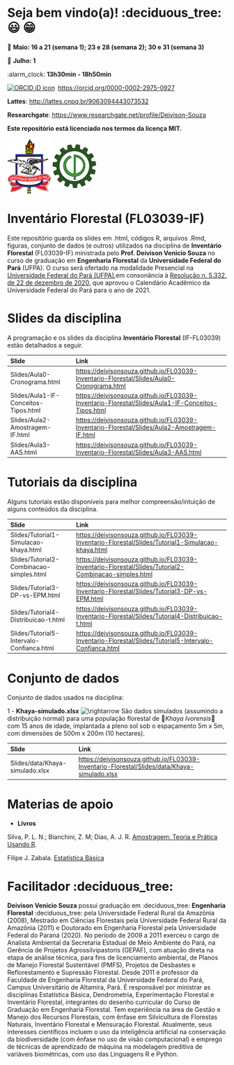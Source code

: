 
<!-- README.md is generated from README.Rmd. Please edit that file... -->
<!-- badges: start -->
<!-- badges: end -->
<!-- Emprestei a função list_github_files() da Curso-R (https://github.com/curso-r). A ideia desse readme emprestei da Curso-R. Achei excelente!-->

# Seja bem vindo(a)! :deciduous\_tree: :smiley: :grin:

:calendar: **Maio: 16 a 21 (semana 1); 23 e 28 (semana 2); 30 e 31
(semana 3)**

:calendar: **Julho: 1**

:alarm\_clock: **13h30min - 18h50min**

<div itemscope="" itemtype="https://schema.org/Person">

<a itemprop="sameAs" content="https://orcid.org/0000-0002-2975-0927" href="https://orcid.org/0000-0002-2975-0927" target="orcid.widget" rel="me noopener noreferrer" style="vertical-align:top;"><img src="https://orcid.org/sites/default/files/images/orcid_16x16.png" style="width:1em;margin-right:.5em;" alt="ORCID iD icon">https://orcid.org/0000-0002-2975-0927</a>

</div>

**Lattes**: <http://lattes.cnpq.br/9063094443073532>

**Researchgate**: <https://www.researchgate.net/profile/Deivison-Souza>

**Este repositório está licenciado nos termos da licença MIT.**

<div>
<img src="Slides/fig/slide-title/ufpa.png" width="100" align="middle" class="center">
<img src="Slides/fig/slide-title/forest.png" width="100" align="middle" class="center">
<div>

# Inventário Florestal (FL03039-IF)

Este repositório guarda os slides em .html, códigos R, arquivos .Rmd,
figuras, conjunto de dados (e outros) utilizados na disciplina de
**Inventário Florestal** (FL03039-IF) ministrada pelo **Prof. Deivison
Venicio Souza** no curso de graduação em **Engenharia Florestal** da
**Universidade Federal do Pará** (UFPA). O curso será ofertado na
modalidade Presencial na [Universidade Federal do Pará
(UFPA)](https://portal.ufpa.br/index.php),em consonância à [Resolução
n. 5.332, de 22 de dezembro de
2020](http://sege.ufpa.br/boletim_interno/downloads/resolucoes/consepe/2020/5332%20Aprova%20o%20calendario%20academico%20para%20o%20ano%20letivo%20de%202021.pdf),
que aprovou o Calendário Acadêmico da Universidade Federal do Pará para
o ano de 2021.

# Slides da disciplina

A programação e os slides da disciplina **Inventário Florestal**
(IF-FL03039) estão detalhados a seguir.

| Slide                                | Link                                                                                                |
|:-------------------------------------|:----------------------------------------------------------------------------------------------------|
| Slides/Aula0-Cronograma.html         | <https://deivisonsouza.github.io/FL03039-Inventario-Florestal/Slides/Aula0-Cronograma.html>         |
| Slides/Aula1-IF-Conceitos-Tipos.html | <https://deivisonsouza.github.io/FL03039-Inventario-Florestal/Slides/Aula1-IF-Conceitos-Tipos.html> |
| Slides/Aula2-Amostragem-IF.html      | <https://deivisonsouza.github.io/FL03039-Inventario-Florestal/Slides/Aula2-Amostragem-IF.html>      |
| Slides/Aula3-AAS.html                | <https://deivisonsouza.github.io/FL03039-Inventario-Florestal/Slides/Aula3-AAS.html>                |

# Tutoriais da disciplina

Alguns tutoriais estão disponíveis para melhor compreensão/intuição de
alguns conteúdos da disciplina.

| Slide                                     | Link                                                                                                     |
|:------------------------------------------|:---------------------------------------------------------------------------------------------------------|
| Slides/Tutorial1-Simulacao-khaya.html     | <https://deivisonsouza.github.io/FL03039-Inventario-Florestal/Slides/Tutorial1-Simulacao-khaya.html>     |
| Slides/Tutorial2-Combinacao-simples.html  | <https://deivisonsouza.github.io/FL03039-Inventario-Florestal/Slides/Tutorial2-Combinacao-simples.html>  |
| Slides/Tutorial3-DP-vs-EPM.html           | <https://deivisonsouza.github.io/FL03039-Inventario-Florestal/Slides/Tutorial3-DP-vs-EPM.html>           |
| Slides/Tutorial4-Distribuicao-t.html      | <https://deivisonsouza.github.io/FL03039-Inventario-Florestal/Slides/Tutorial4-Distribuicao-t.html>      |
| Slides/Tutorial5-Intervalo-Confianca.html | <https://deivisonsouza.github.io/FL03039-Inventario-Florestal/Slides/Tutorial5-Intervalo-Confianca.html> |

# Conjunto de dados

Conjunto de dados usados na disciplina:

1 - **Khaya-simulado.xlsx**
![\\rightarrow](https://latex.codecogs.com/png.image?%5Cdpi%7B110%7D&space;%5Cbg_white&space;%5Crightarrow "\rightarrow")
São dados simulados (assumindo a distribuição normal) para uma população
florestal de 🌳*Khaya Ivorensis*🌳 com 15 anos de idade, implantada a
pleno sol sob o espaçamento 5m x 5m, com dimensões de 500m x 200m (10
hectares).

| Slide                           | Link                                                                                           |
|:--------------------------------|:-----------------------------------------------------------------------------------------------|
| Slides/data/Khaya-simulado.xlsx | <https://deivisonsouza.github.io/FL03039-Inventario-Florestal/Slides/data/Khaya-simulado.xlsx> |

# Materias de apoio

-   **Livros**

Silva, P. L. N.; Bianchini, Z. M; Dias, A. J. R. [Amostragem: Teoria e
Prática Usando R](https://amostragemcomr.github.io/livro/index.html).

Filipe J. Zabala. [Estatística
Básica](http://www.filipezabala.com/enrs/amostragem-1.html#exm:urna-aass)

# Facilitador :deciduous\_tree:

**Deivison Venicio Souza** possui graduação em :deciduous\_tree:
**Engenharia Florestal** :deciduous\_tree: pela Universidade Federal
Rural da Amazônia (2008), Mestrado em Ciências Florestais pela
Universidade Federal Rural da Amazônia (2011) e Doutorado em Engenharia
Florestal pela Universidade Federal do Paraná (2020). No período de 2009
a 2011 exerceu o cargo de Analista Ambiental da Secretaria Estadual de
Meio Ambiente do Pará, na Gerência de Projetos Agrossilvipastoris
(GEPAF), com atuação direta na etapa de análise técnica, para fins de
licenciamento ambiental, de Planos de Manejo Florestal Sustentável
(PMFS), Projetos de Desbastes e Reflorestamento e Supressão Florestal.
Desde 2011 é professor da Faculdade de Engenharia Florestal da
Universidade Federal do Pará, Campus Universitário de Altamira, Pará. É
responsável por ministrar as disciplinas Estatística Básica,
Dendrometria, Experimentação Florestal e Inventário Florestal,
integrantes do desenho curricular do Curso de Graduação em Engenharia
Florestal. Tem experiência na área de Gestão e Manejo dos Recursos
Florestais, com ênfase em Silvicultura de Florestas Naturais, Inventário
Florestal e Mensuração Florestal. Atualmente, seus interesses
científicos incluem o uso da inteligência artificial na conservação da
biodiversidade (com ênfase no uso de visão computacional) e emprego de
técnicas de aprendizado de máquina na modelagem preditiva de variáveis
biométricas, com uso das Linguagens R e Python.
